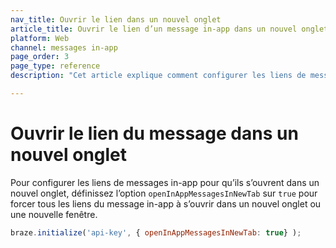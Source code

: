 ```yaml
---
nav_title: Ouvrir le lien dans un nouvel onglet
article_title: Ouvrir le lien d’un message in-app dans un nouvel onglet pour le Web
platform: Web
channel: messages in-app
page_order: 3
page_type: reference
description: "Cet article explique comment configurer les liens de messages in-app pour qu’ils s’ouvrent dans un nouvel onglet de votre application Web."

---
```


# Ouvrir le lien du message dans un nouvel onglet

Pour configurer les liens de messages in-app pour qu’ils s’ouvrent dans un nouvel onglet, définissez l’option `openInAppMessagesInNewTab` sur `true` pour forcer tous les liens du message in-app à s’ouvrir dans un nouvel onglet ou une nouvelle fenêtre.

```javascript
braze.initialize('api-key', { openInAppMessagesInNewTab: true} );
```
